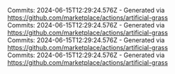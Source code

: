 Commits: 2024-06-15T12:29:24.576Z - Generated via https://github.com/marketplace/actions/artificial-grass
<br>
Commits: 2024-06-15T12:29:24.576Z - Generated via https://github.com/marketplace/actions/artificial-grass
<br>
Commits: 2024-06-15T12:29:24.576Z - Generated via https://github.com/marketplace/actions/artificial-grass
<br>
Commits: 2024-06-15T12:29:24.576Z - Generated via https://github.com/marketplace/actions/artificial-grass
<br>

